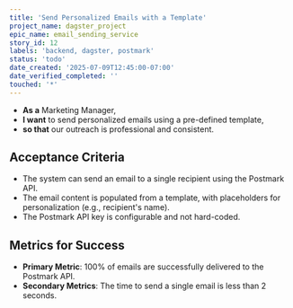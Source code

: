 ```yaml
---
title: 'Send Personalized Emails with a Template'
project_name: dagster_project
epic_name: email_sending_service
story_id: 12
labels: 'backend, dagster, postmark'
status: 'todo'
date_created: '2025-07-09T12:45:00-07:00'
date_verified_completed: ''
touched: '*'
---
```


- **As a** Marketing Manager,
- **I want** to send personalized emails using a pre-defined template,
- **so that** our outreach is professional and consistent.

## Acceptance Criteria

- The system can send an email to a single recipient using the Postmark API.
- The email content is populated from a template, with placeholders for personalization (e.g., recipient's name).
- The Postmark API key is configurable and not hard-coded.

## Metrics for Success

- **Primary Metric**: 100% of emails are successfully delivered to the Postmark API.
- **Secondary Metrics**: The time to send a single email is less than 2 seconds.
